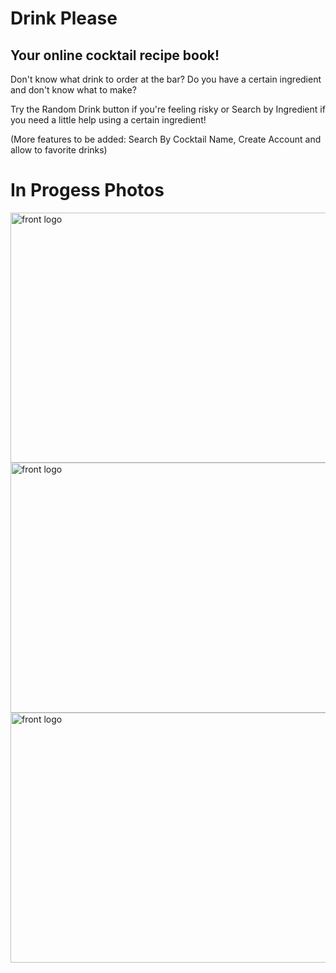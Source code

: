 # Drink Please

## Your online cocktail recipe book!

Don't know what drink to order at the bar? Do you have a certain ingredient and don't know what to make?

Try the Random Drink button if you're feeling risky or Search by Ingredient if you need a little help using a certain ingredient! 

(More features to be added: Search By Cocktail Name, Create Account and allow to favorite drinks)

# In Progess Photos

<img src="https://i.ibb.co/PNXRYM3/Screen-Shot-2022-02-01-at-11-56-22-AM.png" alt="front logo" style="height: 400px; width:600px;"/>

<img src="https://i.ibb.co/zrcbnBd/Screen-Shot-2022-02-01-at-11-57-49-AM.png" alt="front logo" style="height: 400px; width:600px;"/>

<img src="https://i.ibb.co/r79SzrF/Screen-Shot-2022-02-01-at-11-58-32-AM.png" alt="front logo" style="height: 400px; width:600px;"/>

